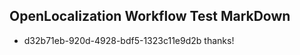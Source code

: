 ## OpenLocalization Workflow Test MarkDown
* d32b71eb-920d-4928-bdf5-1323c11e9d2b thanks!

<!--HONumber=Sep16_HO1-->


